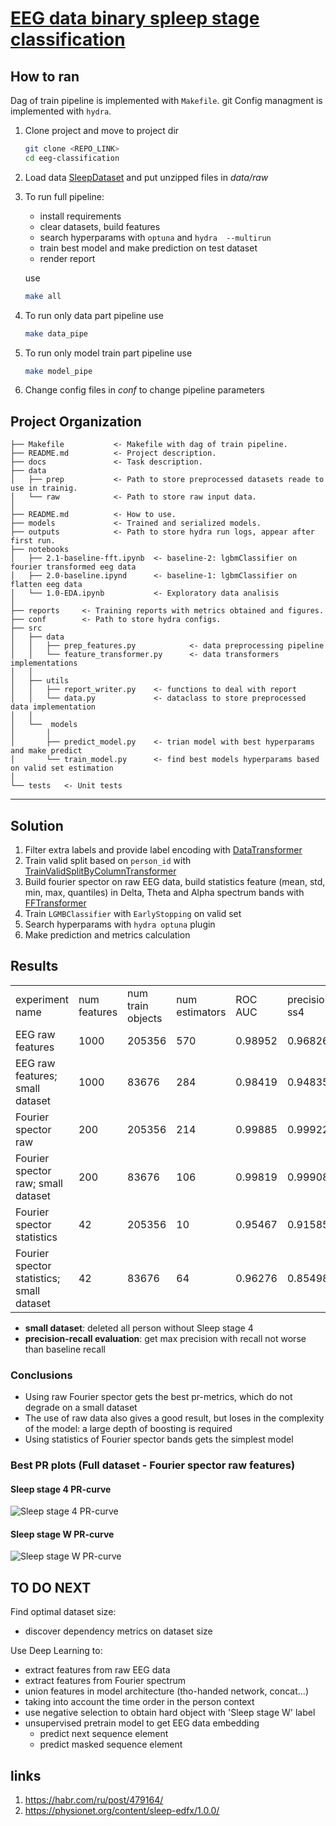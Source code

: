 # [EEG data binary spleep stage classification](https://github.com/Tarelkinal/eeg-classification/blob/main/docs/EEG_classification_task_descr.pdf)
## How to ran
Dag of train pipeline is implemented with `Makefile`.
git
Config managment is implemented with `hydra`.
1. Clone project and move to project dir
   ```bash
   git clone <REPO_LINK>
   cd eeg-classification
   ```
2. Load data [SleepDataset](https://mega.nz/folder/WbAXUCZD#iRr7rcXJZ3pMPemVd4JUQw) and put unzipped files in *data/raw*
3. To run full pipeline:
    * install requirements
    * clear datasets, build features
    * search hyperparams with `optuna` and `hydra  --multirun`
    * train best model and make prediction on test dataset
    * render report
    
    use
    ```bash
    make all
    ```
4. To run only data part pipeline use
    ```bash
   make data_pipe  
   ```
5. To run only model train part pipeline use
    ```bash
   make model_pipe
    ```
6. Change config files in *conf* to change pipeline parameters

Project Organization
------------

    ├── Makefile           <- Makefile with dag of train pipeline.
    ├── README.md          <- Project description.
    ├── docs               <- Task description.
    ├── data
    │   ├── prep           <- Path to store preprocessed datasets reade to use in trainig.
    │   └── raw            <- Path to store raw input data.
    │
    ├── README.md          <- How to use.
    ├── models             <- Trained and serialized models.
    ├── outputs            <- Path to store hydra run logs, appear after first run.
    ├── notebooks
    │   ├── 2.1-baseline-fft.ipynb  <- baseline-2: lgbmClassifier on fourier transformed eeg data
    │   ├── 2.0-baseline.ipynd      <- baseline-1: lgbmClassifier on flatten eeg data
    │   └── 1.0-EDA.ipynb           <- Exploratory data analisis
    │
    ├── reports     <- Training reports with metrics obtained and figures.
    ├── conf        <- Path to store hydra configs.
    ├── src                
    │   ├── data   
    │   │   ├── prep_features.py            <- data preprocessing pipeline
    │   │   └── feature_transformer.py      <- data transformers implementations
    │   │
    │   ├── utils
    │   │   ├── report_writer.py    <- functions to deal with report
    │   │   └── data.py             <- dataclass to store preprocessed data implementation
    │   │
    │   └──  models                     
    │       │                               
    │       ├── predict_model.py    <- trian model with best hyperparams and make predict
    │       └── train_model.py      <- find best models hyperparams based on valid set estimation
    │
    └── tests   <- Unit tests

--------

## Solution
1. Filter extra labels and provide label encoding with [DataTransformer](https://github.com/Tarelkinal/eeg-classification/blob/main/src/data/feature_transformer.py)
2. Train valid split based on `person_id` with [TrainValidSplitByColumnTransformer](https://github.com/Tarelkinal/eeg-classification/blob/main/src/data/feature_transformer.py)
3. Build fourier spector on raw EEG data, build statistics feature (mean, std, min, max, quantiles) in Delta, Theta 
   and Alpha spectrum bands with [FFTransformer](https://github.com/Tarelkinal/eeg-classification/blob/main/src/data/feature_transformer.py)
4. Train `LGMBClassifier` with `EarlyStopping` on valid set
5. Search hyperparams with `hydra optuna` plugin
6. Make prediction and metrics calculation


## Results

<table>

<TR>
   <TD class="c2">experiment name</TD>
   <TD class="c3">num features</TD>
   <TD class="c3">num train objects</TD>
   <TD class="c3">num estimators</TD>
   <TD class="c3">ROC AUC</TD>
   <TD class="c4">precision ss4</TD>
   <TD class="c5">recall ss4</TD>
   <TD class="c6">precision ssW</TD>
   <TD class="c7"><SPAN>recall ssW</SPAN></TD>
</TR>

<TR>
   <TD class="c2">EEG raw features</TD>
   <TD class="c3">1000</TD>
   <TD class="c3">205356</TD>
   <TD class="c3">570</TD>
   <TD class="c3">0.98952</TD>
   <TD class="c4">0.96826</TD>
   <TD class="c5">0.92166</TD>
   <TD class="c6">0.99952</TD>
   <TD class="c7"><SPAN>0.55756</SPAN></TD>
</TR>

<TR>
   <TD class="c2">EEG raw features; small dataset</TD>
   <TD class="c3">1000</TD>
   <TD class="c3">83676</TD>
   <TD class="c3">284</TD>
   <TD class="c3">0.98419</TD>
   <TD class="c4">0.94835</TD>
   <TD class="c5">0.92154</TD>
   <TD class="c6">0.99686</TD>
   <TD class="c7"><SPAN>0.55128</SPAN></TD>
</TR>

<TR>
   <TD class="c2">Fourier spector raw</TD>
   <TD class="c3">200</TD>
   <TD class="c3">205356</TD>
   <TD class="c3">214</TD>
   <TD class="c3">0.99885</TD>
   <TD class="c4">0.99922</TD>
   <TD class="c5">0.93799</TD>
   <TD class="c6">0.99938</TD>
   <TD class="c7"><SPAN>0.6469</SPAN></TD>
</TR>

<TR>
   <TD class="c2">Fourier spector raw; small dataset</TD>
   <TD class="c3">200</TD>
   <TD class="c3">83676</TD>
   <TD class="c3">106</TD>
   <TD class="c3">0.99819</TD>
   <TD class="c4">0.99908</TD>
   <TD class="c5">0.92325</TD>
   <TD class="c6">0.99954</TD>
   <TD class="c7"><SPAN>0.57666</SPAN></TD>
</TR>

<TR>
   <TD class="c2">Fourier spector statistics</TD>
   <TD class="c3">42</TD>
   <TD class="c3">205356</TD>
   <TD class="c3">10</TD>
   <TD class="c3">0.95467</TD>
   <TD class="c4">0.91585</TD>
   <TD class="c5">0.92154</TD>
   <TD class="c6">0.9382</TD>
   <TD class="c7"><SPAN>0.83333</SPAN></TD>
</TR>

<TR>
   <TD class="c2">Fourier spector statistics; small dataset</TD>
   <TD class="c3">42</TD>
   <TD class="c3">83676</TD>
   <TD class="c3">64</TD>
   <TD class="c3">0.96276</TD>
   <TD class="c4">0.85498</TD>
   <TD class="c5">0.92154</TD>
   <TD class="c6">0.98064</TD>
   <TD class="c7"><SPAN>0.52083</SPAN></TD>
</TR>

</table>

* **small dataset**: deleted all person without Sleep stage 4
* **precision-recall evaluation**: get max precision with recall not worse than baseline recall

### Conclusions
* Using raw Fourier spector gets the best pr-metrics, which do not degrade on a small dataset
* The use of raw data also gives a good result, but loses in the complexity of the model: a large depth of boosting is required   
* Using statistics of Fourier spector bands gets the simplest model 

### Best PR plots (Full dataset - Fourier spector raw features)

#### Sleep stage 4 PR-curve   
![Sleep stage 4 PR-curve](reports/fourier_spector_raw-pr_fig_1.png)

#### Sleep stage W PR-curve
![Sleep stage W PR-curve](reports/fourier_spector_raw-pr_fig_0.png)

## TO DO NEXT
Find optimal dataset size:
   * discover dependency metrics on dataset size

Use Deep Learning to:
   * extract features from raw EEG data
   * extract features from Fourier spectrum
   * union features in model architecture (tho-handed network, concat...)
   * taking into account the time order in the person context
   * use negative selection to obtain hard object with 'Sleep stage W' label
   * unsupervised pretrain model to get EEG data embedding
      * predict next sequence element
      * predict masked sequence element

## links
1. https://habr.com/ru/post/479164/
2. https://physionet.org/content/sleep-edfx/1.0.0/


